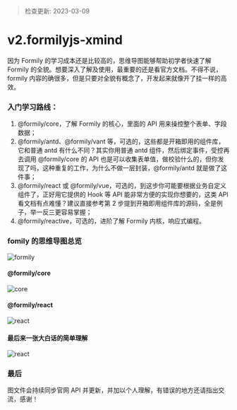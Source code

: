 > 检查更新: 2023-03-09

# v2.formilyjs-xmind
因为 Formily 的学习成本还是比较高的，思维导图能够帮助初学者快速了解 Formily 的全貌。想要深入了解及使用，最重要的还是看官方文档。不得不说，formily 内容的确很多，但是只要对全貌有概念了，开发起来就像开了挂一样的高效。

### 入门学习路线：
1. @formily/core，了解 Formily 的核心，里面的 API 用来操控整个表单、字段数据；
2. @formily/antd、@formily/vant 等，可选的，这些都是开箱即用的组件库，它和普通 antd 有什么不同？其实你用普通 antd 组件，然后绑定事件，受控再去调用 @formily/core 的 API 也是可以收集表单值，做校验什么的，但你发现了吗，这种重复的工作，为什么不做一层封装，@formily/antd 就是做了这件事；
3. @formily/react 或 @formily/vue，可选的，到这步你可能要根据业务自定义组件了，正好用它提供的 Hook 等 API 能非常方便的实现你想要的，这类 API 看文档有点难懂？建议直接参考第 2 步提到开箱即用组件库的源码，全是例子，举一反三更容易掌握；
4. @formily/reactive，可选的，进阶了解 Formily 内核，响应式编程。

### fomily 的思维导图总览
![formily](./img/formily.png)
#### @formily/core
![core](./img/formily-core.png)
#### @formily/react
![react](./img/formily-react.png)
#### 最后来一张大白话的简单理解
![react](./img/popular.png)

### 最后
图文件会持续同步官网 API 并更新，并加以个人理解，有错误的地方还请指出交流，感谢！

